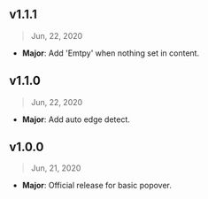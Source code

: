 ## v1.1.1

> Jun, 22, 2020

- **Major**: Add 'Emtpy' when nothing set in content.

## v1.1.0

> Jun, 22, 2020

- **Major**: Add auto edge detect.

## v1.0.0

> Jun, 21, 2020

- **Major**: Official release for basic popover.
